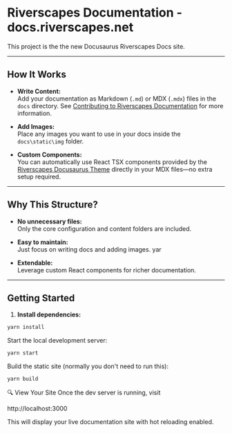 # Riverscapes Documentation - docs.riverscapes.net

This project is the the new Docusaurus Riverscapes Docs site.

---

## How It Works

- **Write Content:**  
  Add your documentation as Markdown (`.md`) or MDX (`.mdx`) files in the `docs` directory. See [Contributing to Riverscapes Documentation](https://docs.riverscapes.net/get-involved/documentation/) for more information.

- **Add Images:**  
  Place any images you want to use in your docs inside the `docs\static\img` folder.

- **Custom Components:**  
  You can automatically use React TSX components provided by the [Riverscapes Docusaurus Theme](https://github.com/Riverscapes/riverscapes-docusaurus-theme) directly in your MDX files—no extra setup required.

---

## Why This Structure?

- **No unnecessary files:**  
  Only the core configuration and content folders are included.

- **Easy to maintain:**  
  Just focus on writing docs and adding images.
yar
- **Extendable:**  
  Leverage custom React components for richer documentation.

---

## Getting Started

1. **Install dependencies:**

```sh
yarn install
```

Start the local development server:

```sh
yarn start
```

Build the static site (normally you don't need to run this):

```sh
yarn build
```

🔍 View Your Site
Once the dev server is running, visit

http://localhost:3000

This will display your live documentation site with hot reloading enabled.
